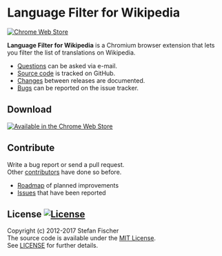 # Language Filter for Wikipedia

[![Chrome Web Store](https://img.shields.io/chrome-web-store/stars/ibgceajjjioihilfcdppneoljcaofokk.svg)](https://chrome.google.com/webstore/detail/wikipedia-language-filter/ibgceajjjioihilfcdppneoljcaofokk)

**Language Filter for Wikipedia** is a Chromium browser extension that lets you filter the list of translations on Wikipedia.

* [Questions](mailto:sfischer13@ymail.com) can be asked via e-mail.
* [Source code](http://github.com/sfischer13/chromium-wiki-languages) is tracked on GitHub.
* [Changes](CHANGELOG.md) between releases are documented.
* [Bugs](https://github.com/sfischer13/chromium-wiki-languages/issues) can be reported on the issue tracker.

## Download

[![Available in the Chrome Web Store](https://developer.chrome.com/webstore/images/ChromeWebStore_Badge_v2_206x58.png)](https://chrome.google.com/webstore/detail/wikipedia-language-filter/ibgceajjjioihilfcdppneoljcaofokk)

## Contribute

Write a bug report or send a pull request.  
Other [contributors](https://github.com/sfischer13/chromium-wiki-languages/graphs/contributors) have done so before.

* [Roadmap](TODO.md) of planned improvements
* [Issues](https://github.com/sfischer13/chromium-wiki-languages/issues) that have been reported

## License [![License](https://img.shields.io/github/license/sfischer13/chromium-wiki-languages.svg)](LICENSE)

Copyright (c) 2012-2017 Stefan Fischer  
The source code is available under the [MIT License](http://www.opensource.org/licenses/mit-license.php).  
See [LICENSE](LICENSE) for further details.
